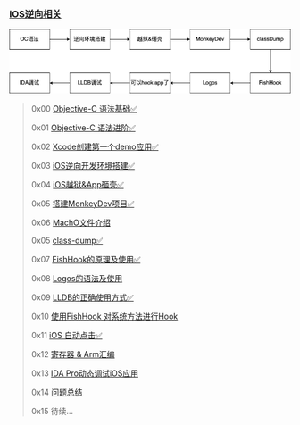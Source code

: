 ### [iOS逆向相关](https://puffhub.github.io/)

![iOS逆向学习方向](./imgs/iOS逆向学习方向.png)


> 0x00 [Objective-C 语法基础✅](./Objective-C语法基础.md)
> 
> 0x01 [Objective-C 语法进阶✅](./Objective-C语法进阶.md)
> 
> 0x02 [Xcode创建第一个demo应用✅](./iOS正向开发基础知识.md)
> 
> 0x03 [iOS逆向开发环境搭建✅](./iOS逆向开发环境搭建.md)
> 
> 0x04 [iOS越狱&App砸壳✅](./iOS越狱&App砸壳.md)
> 
> 0x05 [搭建MonkeyDev项目✅](./搭建MonkeyDev项目.md)
> 
> 0x06 [MachO文件介绍]()
> 
> 0x05 [class-dump✅](./classdump.md)
>  
> 0x07 [FishHook的原理及使用✅](./FishHook原理及应用.md)
> 
> 0x08 [Logos的语法及使用]()
> 
> 0x09 [LLDB的正确使用方式✅](./LLDB使用.md)
> 
> 0x10 [使用FishHook 对系统方法进行Hook]()
> 
> 0x11 [iOS 自动点击✅](./iOS自动点击.md)
> 
> 0x12 [寄存器 & Arm汇编](./寄存器-Arm汇编.md)
> 
> 0x13 [IDA Pro动态调试iOS应用](./IDA_Pro动态调试iOS应用.md)
> 
> 0x14 [问题总结](./问题总结.md)
> 
> 0x15 待续...